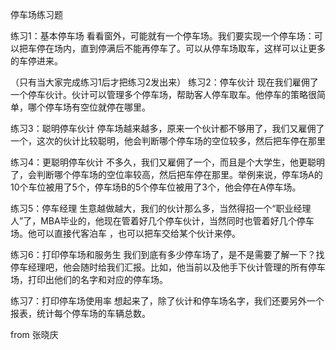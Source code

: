 停车场练习题

练习1：基本停车场 看看窗外，可能就有一个停车场。我们要实现一个停车场：可以把车停在场内，直到停满后不能再停车了。可以从停车场取车，这样可以让更多的车停进来。

（只有当大家完成练习1后才把练习2发出来） 练习2：停车伙计 现在我们雇佣了一个停车伙计。伙计可以管理多个停车场，帮助客人停车取车。他停车的策略很简单，哪个停车场有空位就停在哪里。

练习3：聪明停车伙计 停车场越来越多，原来一个伙计都不够用了，我们又雇佣了一个，这次的伙计比较聪明，他会判断哪个停车场的空位较多，然后把车停在那里

练习4：更聪明停车伙计 不多久，我们又雇佣了一个，而且是个大学生，他更聪明了，会判断哪个停车场的空位率较高，然后把车停在那里。举例来说，停车场A的10个车位被用了5个，停车场B的5个停车位被用了3个，他会停在A停车场。

练习5：停车经理 生意越做越大，我们的伙计那么多，当然得招一个“职业经理人”了，MBA毕业的，他现在管着好几个停车伙计，当然同时也管着好几个停车场。他可以直接代客泊车 ，也可以把车交给某个伙计来停。

练习6：打印停车场和服务生 我们到底有多少停车场了，是不是需要了解一下？找停车经理吧，他会随时给我们汇报。比如，他当前以及他手下伙计管理的所有停车场，打印出他们的名字和对应的停车场。

练习7：打印停车场使用率 想起来了，除了伙计和停车场名字，我们还要另外一个报表，统计每个停车场的车辆总数。

from 张晓庆
